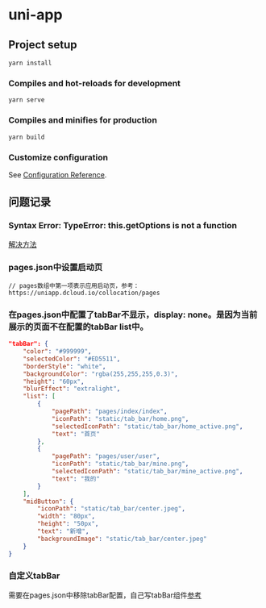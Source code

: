 # uni-app

## Project setup
```
yarn install
```

### Compiles and hot-reloads for development
```
yarn serve
```

### Compiles and minifies for production
```
yarn build
```

### Customize configuration
See [Configuration Reference](https://cli.vuejs.org/config/).

## 问题记录
### Syntax Error: TypeError: this.getOptions is not a function
[解决方法](https://blog.csdn.net/qq_38157825/article/details/114318772)

### pages.json中设置启动页
```
// pages数组中第一项表示应用启动页，参考：https://uniapp.dcloud.io/collocation/pages
```

### 在pages.json中配置了tabBar不显示，display: none。是因为当前展示的页面不在配置的tabBar list中。
```json
"tabBar": {
    "color": "#999999",
    "selectedColor": "#ED5511",
    "borderStyle": "white",
    "backgroundColor": "rgba(255,255,255,0.3)",
    "height": "60px",
    "blurEffect": "extralight",
    "list": [
        {
            "pagePath": "pages/index/index",
            "iconPath": "static/tab_bar/home.png",
            "selectedIconPath": "static/tab_bar/home_active.png",
            "text": "首页"
        },
        {
            "pagePath": "pages/user/user",
            "iconPath": "static/tab_bar/mine.png",
            "selectedIconPath": "static/tab_bar/mine_active.png",
            "text": "我的"
        }
    ],
    "midButton": {
        "iconPath": "static/tab_bar/center.jpeg",
        "width": "80px",
        "height": "50px",
        "text": "新增",
        "backgroundImage": "static/tab_bar/center.jpeg"
    }
}
```

### 自定义tabBar
需要在pages.json中移除tabBar配置，自己写tabBar组件[参考](https://www.jianshu.com/p/18d8c7ad7da4)

